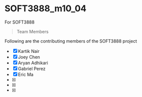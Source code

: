 # SOFT3888_m10_04
For SOFT3888

> Team Members 

Following are the contributing members of the SOFT3888 project 

- [x] Kartik Nair
- [x] Joey Chen 
- [x] Aryan Adhikari
- [x] Gabriel Perez
- [x] Eric Ma
- [x] 
- [x] 
- [x] 
